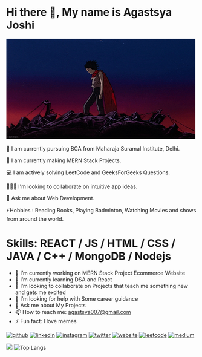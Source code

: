 # Hi there 👋, My name is Agastsya Joshi

![](https://github.com/Agastsya/agastsya/blob/main/giphy.gif)


🏫 I am currently pursuing BCA from Maharaja Suramal Institute, Delhi.

📱 I am currently making MERN Stack Projects.

💻 I am actively solving LeetCode and GeeksForGeeks Questions.

🧑‍🤝‍🧑 I'm looking to collaborate on intuitive app ideas.

💭 Ask me about Web Development.

⚡Hobbies : Reading Books, Playing Badminton, Watching Movies and shows from around the world.

# Skills: REACT / JS / HTML / CSS / JAVA / C++ / MongoDB / Nodejs 

- 🔭 I’m currently working on MERN Stack Project Ecommerce Website 
- 🌱 I’m currently learning DSA and React 
- 👯 I’m looking to collaborate on Projects that teach me something new and gets me excited 
- 🤔 I’m looking for help with Some career guidance 
- 💬 Ask me about My Projects 
- 📫 How to reach me: agastsya007@gmail.com 
- ⚡ Fun fact: I love memes 


[<img src='https://cdn.jsdelivr.net/npm/simple-icons@3.0.1/icons/github.svg' alt='github' height='40'>](https://github.com/https://github.com/agastsya)  [<img src='https://cdn.jsdelivr.net/npm/simple-icons@3.0.1/icons/linkedin.svg' alt='linkedin' height='40'>](https://www.linkedin.com/in/https://www.linkedin.com/in/agastsya-joshi-b6a929202//)  [<img src='https://cdn.jsdelivr.net/npm/simple-icons@3.0.1/icons/instagram.svg' alt='instagram' height='40'>](https://www.instagram.com/https://www.instagram.com/agastsya//)  [<img src='https://cdn.jsdelivr.net/npm/simple-icons@3.0.1/icons/twitter.svg' alt='twitter' height='40'>](https://twitter.com/https://twitter.com/Agastsya1)  [<img src='https://cdn.jsdelivr.net/npm/simple-icons@3.0.1/icons/icloud.svg' alt='website' height='40'>](https://agastsya.github.io/)  [<img src='https://cdn.jsdelivr.net/npm/simple-icons@3.0.1/icons/leetcode.svg' alt='leetcode' height='40'>](https://leetcode.com/AJMAax/)  [<img src='https://cdn.jsdelivr.net/npm/simple-icons@3.0.1/icons/medium.svg' alt='medium' height='40'>](https://medium.com/@agastsya007)  







![](https://github-readme-stats.vercel.app/api?username=agastsya&show_icons=true&theme=radica)   ![Top Langs](https://github-readme-stats.vercel.app/api/top-langs/?username=agastsya&layout=compact)

